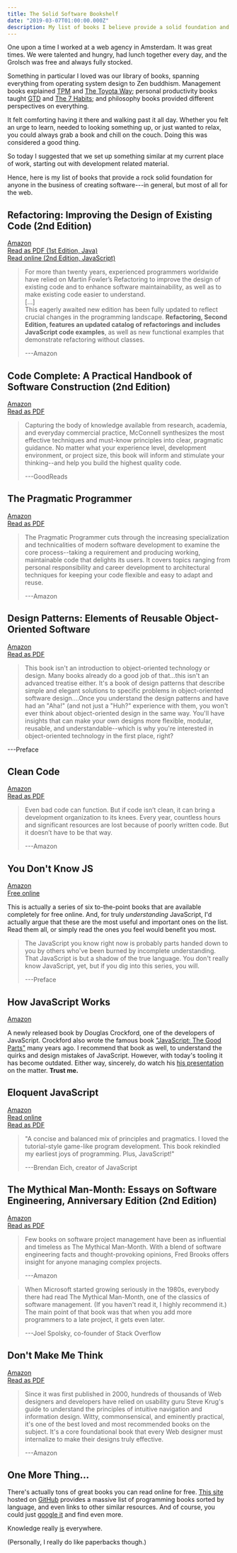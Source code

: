 ```yaml
---
title: The Solid Software Bookshelf
date: "2019-03-07T01:00:00.000Z"
description: My list of books I believe provide a solid foundation and are great reads for anyone in the business of creating software. And maybe some other goodies I found online.
---
```


One upon a time I worked at a web agency in Amsterdam. It was great times. We were talented and hungry, had lunch together every day, and the Grolsch was free and always fully stocked.

Something in particular I loved was our library of books, spanning everything from operating system design to Zen buddhism. Management books explained [TPM](https://en.wikipedia.org/wiki/Total_productive_maintenance) and [The Toyota Way](https://en.wikipedia.org/wiki/The_Toyota_Way); personal productivity books taught [GTD](https://en.wikipedia.org/wiki/Getting_Things_Done) and [The 7 Habits](https://en.wikipedia.org/wiki/The_7_Habits_of_Highly_Effective_People); and philosophy books provided different perspectives on everything.

It felt comforting having it there and walking past it all day. Whether you felt an urge to learn, needed to looking something up, or just wanted to relax, you could always grab a book and chill on the couch. Doing this was considered a good thing.

So today I suggested that we set up something similar at my current place of work, starting out with development related material.

Hence, here is my list of books that provide a rock solid foundation for anyone in the business of creating software---in general, but most of all for the web.

## Refactoring: Improving the Design of Existing Code (2nd Edition)

[Amazon](https://www.amazon.com/Refactoring-Improving-Existing-Addison-Wesley-Signature/dp/0134757599)  
[Read as PDF (1st Edition, Java)](https://github.com/PegasusWang/books-1/blob/master/software-development/Refactoring%20%20Improving%20the%20Design%20of%20Existing%20Code.pdf)  
[Read online (2nd Edition, JavaScript)](https://booksvooks.com/nonscrolablepdf/refactoring-improving-the-design-of-existing-code-pdf.html)

> For more than twenty years, experienced programmers worldwide have relied on Martin Fowler’s Refactoring to improve the design of existing code and to enhance software maintainability, as well as to make existing code easier to understand.  
> [...]  
> This eagerly awaited new edition has been fully updated to reflect crucial changes in the programming landscape. **Refactoring, Second Edition, features an updated catalog of refactorings and includes JavaScript code examples**, as well as new functional examples that demonstrate refactoring without classes.
>
> ---Amazon


## Code Complete: A Practical Handbook of Software Construction (2nd Edition)

[Amazon](https://www.amazon.com/Code-Complete-Practical-Handbook-Construction/dp/0735619670)  
[Read as PDF](https://github.com/yiailake/book/blob/master/%5BPROGRAMMING%5D%5BClean%20Code%20by%20Robert%20C%20Martin%5D.pdf)

> Capturing the body of knowledge available from research, academia, and everyday commercial practice, McConnell synthesizes the most effective techniques and must-know principles into clear, pragmatic guidance. No matter what your experience level, development environment, or project size, this book will inform and stimulate your thinking--and help you build the highest quality code.
>
> ---GoodReads

## The Pragmatic Programmer

[Amazon](https://www.amazon.com/Pragmatic-Programmer-Journeyman-Master/dp/020161622X)  
[Read as PDF](https://github.com/PegasusWang/books-1/blob/master/software-development/The%20Pragmatic%20Programmer.pdf)

> The Pragmatic Programmer cuts through the increasing specialization and technicalities of modern software development to examine the core process--taking a requirement and producing working, maintainable code that delights its users. It covers topics ranging from personal responsibility and career development to architectural techniques for keeping your code flexible and easy to adapt and reuse.
>
> ---Amazon

## Design Patterns: Elements of Reusable Object-Oriented Software

[Amazon](https://www.amazon.com/dp/0201633612/?tag=stackoverfl08-20)  
[Read as PDF](http://www.javier8a.com/itc/bd1/articulo.pdf)

> This book isn't an introduction to object-oriented technology or design. Many books already do a good job of that...this isn't an advanced treatise either. It's a book of design patterns that describe simple and elegant solutions to specific problems in object-oriented software design....Once you understand the design patterns and have had an "Aha!" (and not just a "Huh?" experience with them, you won't ever think about object-oriented design in the same way. You'll have insights that can make your own designs more flexible, modular, reusable, and understandable--which is why you're interested in object-oriented technology in the first place, right?

---Preface

## Clean Code

[Amazon](https://www.amazon.com/Clean-Code-Handbook-Software-Craftsmanship/dp/0132350882)  
[Read as PDF](https://github.com/PegasusWang/books-1/blob/master/software-development/Clean%20Code.pdf)

> Even bad code can function. But if code isn’t clean, it can bring a development organization to its knees. Every year, countless hours and significant resources are lost because of poorly written code. But it doesn’t have to be that way.
>
> ---Amazon

## You Don't Know JS

[Amazon](https://www.amazon.com/gp/bookseries/B01N9EBP9V)  
[Free online](https://github.com/getify/You-Dont-Know-JS)

This is actually a series of six to-the-point books that are available completely for free online. And, for truly *understanding* JavaScript, I'd actually argue that these are the most useful and important ones on the list. Read them all, or simply read the ones you feel would benefit you most.

> The JavaScript you know right now is probably parts handed down to you by others who've been burned by incomplete understanding. That JavaScript is but a shadow of the true language. You don't really know JavaScript, yet, but if you dig into this series, you will.
>
> ---Preface

## How JavaScript Works

[Amazon](https://www.amazon.com/How-JavaScript-Works-Douglas-Crockford/dp/1949815005)

A newly released book by Douglas Crockford, one of the developers of JavaScript. Crockford also wrote the famous book ["JavaScript: The Good Parts"](https://andersonguelphjs.github.io/OReilly_JavaScript_The_Good_Parts_May_2008.pdf) many years ago. I recommend that book as well, to understand the quirks and design mistakes of JavaScript. However, with today's tooling it has become outdated. Either way, sincerely, do watch his [his presentation](https://www.youtube.com/watch?v=hQVTIJBZook) on the matter. **Trust me.**

## Eloquent JavaScript
[Amazon](https://www.amazon.com/Eloquent-JavaScript-3rd-Introduction-Programming/dp/1593279507)  
[Read online](https://eloquentjavascript.net/)  
[Read as PDF](https://eloquentjavascript.net/Eloquent_JavaScript.pdf)

> "A concise and balanced mix of principles and pragmatics. I loved the tutorial-style game-like program development. This book rekindled my earliest joys of programming. Plus, JavaScript!"
>
> ---Brendan Eich, creator of JavaScript

## The Mythical Man-Month: Essays on Software Engineering, Anniversary Edition (2nd Edition)

[Amazon](https://www.amazon.com/Mythical-Man-Month-Software-Engineering-Anniversary/dp/0201835959)  
[Read as PDF](http://digilib.stmik-banjarbaru.ac.id/data.bc/23.%20Addison%20Wesley%20Series/Addison.Wesley.The.Mythical.Man.Month.Essays.On.Software.Eng.pdf)

> Few books on software project management have been as influential and timeless as The Mythical Man-Month. With a blend of software engineering facts and thought-provoking opinions, Fred Brooks offers insight for anyone managing complex projects.
>
> ---Amazon

> When Microsoft started growing seriously in the 1980s, everybody there had read The Mythical Man-Month, one of the classics of software management. (If you haven't read it, I highly recommend it.) The main point of that book was that when you add more programmers to a late project, it gets even later.
>
> ---Joel Spolsky, co-founder of Stack Overflow

## Don't Make Me Think

[Amazon](https://www.amazon.com/dp/0321965515)  
[Read as PDF](http://ptgmedia.pearsoncmg.com/images/9780321965516/samplepages/0321965515.pdf)  

> Since it was first published in 2000, hundreds of thousands of Web designers and developers have relied on usability guru Steve Krug's guide to understand the principles of intuitive navigation and information design. Witty, commonsensical, and eminently practical, it's one of the best loved and most recommended books on the subject. It's a core foundational book that every Web designer must internalize to make their designs truly effective.
>
> ---Amazon

## One More Thing...

There's actually tons of great books you can read online for free. [This site](https://ebookfoundation.github.io/free-programming-books/) hosted on [GitHub](https://github.com/EbookFoundation/free-programming-books) provides a massive list of programming books sorted by language, and even links to other similar resources. And of course, you could just [google it](https://www.google.com/search?client=firefox-b-d&q=free+online+programming+books) and find even more.

Knowledge really [is](https://github.com/yiailake/book) everywhere.

(Personally, I really do like paperbacks though.)

